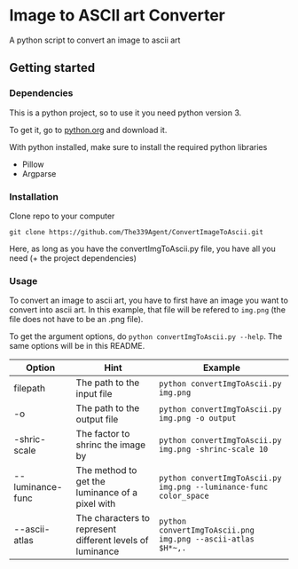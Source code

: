 # Image to ASCII art Converter

A python script to convert an image to ascii art

## Getting started

### Dependencies

This is a python project, so to use it you need python version 3.

To get it, go to [python.org](https://www.python.org/downloads/) and download it.

With python installed, make sure to install the required python libraries

- Pillow
- Argparse

### Installation

Clone repo to your computer

```
git clone https://github.com/The339Agent/ConvertImageToAscii.git
```

Here, as long as you have the convertImgToAscii.py file, you have all you need (+ the project dependencies)

### Usage

To convert an image to ascii art, you have to first have an image you want to convert into ascii art. In this example, that file will be refered to `img.png` (the file does not have to be an .png file).

To get the argument options, do `python convertImgToAscii.py --help`. The same options will be in this README.

| Option           | Hint                        | Example                                         |
|------------------|-----------------------------|-------------------------------------------------|
| filepath         | The path to the input file  | `python convertImgToAscii.py img.png`           |
| -o               | The path to the output file | `python convertImgToAscii.py img.png -o output` |
| -shric-scale     | The factor to shrinc the image by               | `python convertImgToAscii.py img.png -shrinc-scale 10`             |
| --luminance-func | The method to get the luminance of a pixel with | `python convertImgToAscii.py img.png --luminance-func color_space` |
| --ascii-atlas    | The characters to represent different levels of luminance | `python convertImgToAscii.png img.png --ascii-atlas $H*~,. ` |

